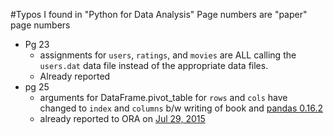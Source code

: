 #Typos I found in "Python for Data Analysis"
Page numbers are "paper" page numbers

-  Pg 23
    +  assignments for `users`, `ratings`, and `movies` are ALL calling the `users.dat` data file instead of the appropriate data files.
    +  Already reported
-  pg 25
    +  arguments for DataFrame.pivot_table for `rows` and `cols` have changed to `index` and `columns` b/w writing of book and [pandas 0.16.2](http://pandas.pydata.org/pandas-docs/stable/generated/pandas.DataFrame.pivot_table.html?highlight=pivot_table#pandas.DataFrame.pivot_table)
    +  already reported to ORA on [Jul 29, 2015](http://www.oreilly.com/catalog/errataunconfirmed.csp?isbn=0636920023784)